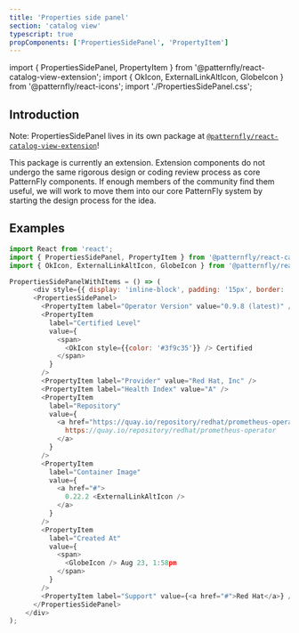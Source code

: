 ```yaml
---
title: 'Properties side panel'
section: 'catalog view'
typescript: true
propComponents: ['PropertiesSidePanel', 'PropertyItem']
---
```


import { PropertiesSidePanel, PropertyItem } from '@patternfly/react-catalog-view-extension';
import { OkIcon, ExternalLinkAltIcon, GlobeIcon } from '@patternfly/react-icons';
import './PropertiesSidePanel.css';

## Introduction
Note: PropertiesSidePanel lives in its own package at [`@patternfly/react-catalog-view-extension`](https://www.npmjs.com/package/@patternfly/react-catalog-view-extension)!

This package is currently an extension. Extension components do not undergo the same rigorous design or coding review process as core PatternFly components. If enough members of the community find them useful, we will work to move them into our core PatternFly system by starting the design process for the idea.


## Examples

```js title=Properties-Side-Panel-with-PropertyItems
import React from 'react';
import { PropertiesSidePanel, PropertyItem } from '@patternfly/react-catalog-view-extension';
import { OkIcon, ExternalLinkAltIcon, GlobeIcon } from '@patternfly/react-icons';

PropertiesSidePanelWithItems = () => (
      <div style={{ display: 'inline-block', padding: '15px', border: '1px solid grey' }}>
      <PropertiesSidePanel>
        <PropertyItem label="Operator Version" value="0.9.8 (latest)" />
        <PropertyItem
          label="Certified Level"
          value={
            <span>
              <OkIcon style={{color: '#3f9c35'}} /> Certified
            </span>
          }
        />
        <PropertyItem label="Provider" value="Red Hat, Inc" />
        <PropertyItem label="Health Index" value="A" />
        <PropertyItem
          label="Repository"
          value={
            <a href="https://quay.io/repository/redhat/prometheus-operator">
              https://quay.io/repository/redhat/prometheus-operator
            </a>
          }
        />
        <PropertyItem
          label="Container Image"
          value={
            <a href="#">
              0.22.2 <ExternalLinkAltIcon />
            </a>
          }
        />
        <PropertyItem
          label="Created At"
          value={
            <span>
              <GlobeIcon /> Aug 23, 1:58pm
            </span>
          }
        />
        <PropertyItem label="Support" value={<a href="#">Red Hat</a>} />
      </PropertiesSidePanel>
    </div>
);
```

